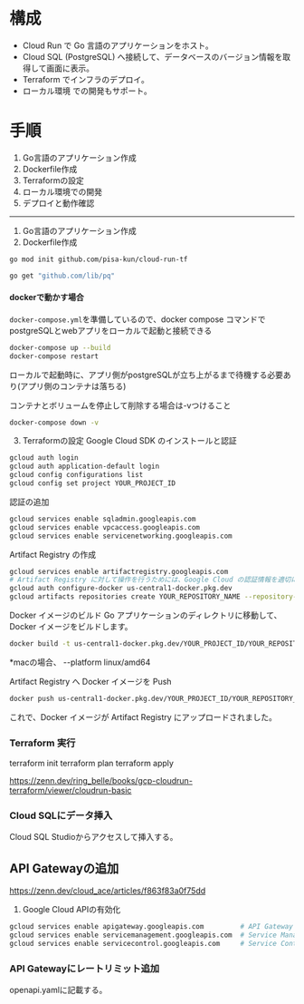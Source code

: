 # 構成

- Cloud Run で Go 言語のアプリケーションをホスト。
- Cloud SQL (PostgreSQL) へ接続して、データベースのバージョン情報を取得して画面に表示。
- Terraform でインフラのデプロイ。
- ローカル環境 での開発もサポート。

# 手順

1. Go言語のアプリケーション作成
2. Dockerfile作成
3. Terraformの設定
4. ローカル環境での開発
5. デプロイと動作確認

---

1. Go言語のアプリケーション作成
2. Dockerfile作成

```bash
go mod init github.com/pisa-kun/cloud-run-tf

go get "github.com/lib/pq"
```

#### dockerで動かす場合

`docker-compose.yml`を準備しているので、docker compose コマンドでpostgreSQLとwebアプリをローカルで起動と接続できる

```bash
docker-compose up --build
docker-compose restart
```

ローカルで起動時に、アプリ側がpostgreSQLが立ち上がるまで待機する必要あり(アプリ側のコンテナは落ちる)

コンテナとボリュームを停止して削除する場合は-vつけること

```bash
docker-compose down -v
```

3. Terraformの設定
Google Cloud SDK のインストールと認証

```bash
gcloud auth login
gcloud auth application-default login
gcloud config configurations list
gcloud config set project YOUR_PROJECT_ID
```

認証の追加

```bash
gcloud services enable sqladmin.googleapis.com
gcloud services enable vpcaccess.googleapis.com
gcloud services enable servicenetworking.googleapis.com

```

Artifact Registry の作成

```bash
gcloud services enable artifactregistry.googleapis.com
# Artifact Registry に対して操作を行うためには、Google Cloud の認証情報を適切に設定する必要
gcloud auth configure-docker us-central1-docker.pkg.dev
gcloud artifacts repositories create YOUR_REPOSITORY_NAME --repository-format=docker --location=us-central1
```

Docker イメージのビルド
Go アプリケーションのディレクトリに移動して、Docker イメージをビルドします。

```bash
docker build -t us-central1-docker.pkg.dev/YOUR_PROJECT_ID/YOUR_REPOSITORY_NAME/your-image-name .
```

*macの場合、 --platform linux/amd64

Artifact Registry へ Docker イメージを Push

```bash
docker push us-central1-docker.pkg.dev/YOUR_PROJECT_ID/YOUR_REPOSITORY_NAME/your-image-name
```

これで、Docker イメージが Artifact Registry にアップロードされました。

### Terraform 実行

terraform init
terraform plan
terraform apply

<https://zenn.dev/ring_belle/books/gcp-cloudrun-terraform/viewer/cloudrun-basic>

### Cloud SQLにデータ挿入

Cloud SQL Studioからアクセスして挿入する。

## API Gatewayの追加

<https://zenn.dev/cloud_ace/articles/f863f83a0f75dd>

1. Google Cloud APIの有効化

```bash
gcloud services enable apigateway.googleapis.com         # API Gateway API
gcloud services enable servicemanagement.googleapis.com  # Service Management API
gcloud services enable servicecontrol.googleapis.com     # Service Control API
```

### API Gatewayにレートリミット追加

openapi.yamlに記載する。
